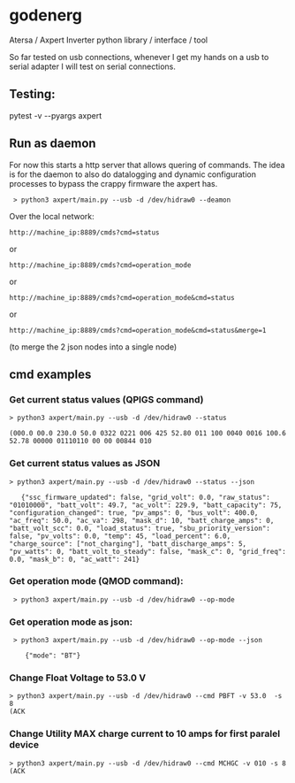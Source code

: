 # godenerg
Atersa / Axpert Inverter python library / interface / tool

So far tested on usb connections, whenever I get my hands on a usb to serial adapter
I will test on serial connections.

## Testing:
pytest -v --pyargs axpert


## Run as daemon

For now this starts a http server that allows quering of commands.
The idea is for the daemon to also do datalogging and dynamic configuration
processes to bypass the crappy firmware the axpert has.

```
 > python3 axpert/main.py --usb -d /dev/hidraw0 --deamon
```

Over the local network:

```
http://machine_ip:8889/cmds?cmd=status
```

or

```
http://machine_ip:8889/cmds?cmd=operation_mode
```

or

```
http://machine_ip:8889/cmds?cmd=operation_mode&cmd=status
```

or

```
http://machine_ip:8889/cmds?cmd=operation_mode&cmd=status&merge=1
```
(to merge the 2 json nodes into a single node)

## cmd examples

 ### Get current status values (QPIGS command)
 ```
 > python3 axpert/main.py --usb -d /dev/hidraw0 --status

 (000.0 00.0 230.0 50.0 0322 0221 006 425 52.80 011 100 0040 0016 100.6 52.78 00000 01110110 00 00 00844 010
 ```

 ### Get current status values as JSON

 ```
 > python3 axpert/main.py --usb -d /dev/hidraw0 --status --json

    {"ssc_firmware_updated": false, "grid_volt": 0.0, "raw_status": "01010000", "batt_volt": 49.7, "ac_volt": 229.9, "batt_capacity": 75, "configuration_changed": true, "pv_amps": 0, "bus_volt": 400.0, "ac_freq": 50.0, "ac_va": 298, "mask_d": 10, "batt_charge_amps": 0, "batt_volt_scc": 0.0, "load_status": true, "sbu_priority_version": false, "pv_volts": 0.0, "temp": 45, "load_percent": 6.0, "charge_source": ["not_charging"], "batt_discharge_amps": 5, "pv_watts": 0, "batt_volt_to_steady": false, "mask_c": 0, "grid_freq": 0.0, "mask_b": 0, "ac_watt": 241}
 ```

 ### Get operation mode (QMOD command):

```
 > python3 axpert/main.py --usb -d /dev/hidraw0 --op-mode

```

 ### Get operation mode as json:

```
 > python3 axpert/main.py --usb -d /dev/hidraw0 --op-mode --json

    {"mode": "BT"}
```

 ### Change Float Voltage to 53.0 V

 ```
 > python3 axpert/main.py --usb -d /dev/hidraw0 --cmd PBFT -v 53.0  -s 8
 (ACK
 ```

 ### Change Utility MAX charge current to 10 amps for first paralel device

 ```
 > python3 axpert/main.py --usb -d /dev/hidraw0 --cmd MCHGC -v 010 -s 8 
 (ACK
 ```



